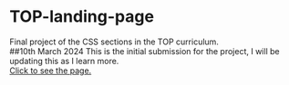 # TOP-landing-page
Final project of the CSS sections in the TOP curriculum.
<br>
##10th March 2024
This is the initial submission for the project, I will be updating this as I learn more.
<br>
[Click to see the page.](https://saad-a-sheikh.github.io/TOP-landing-page/)
